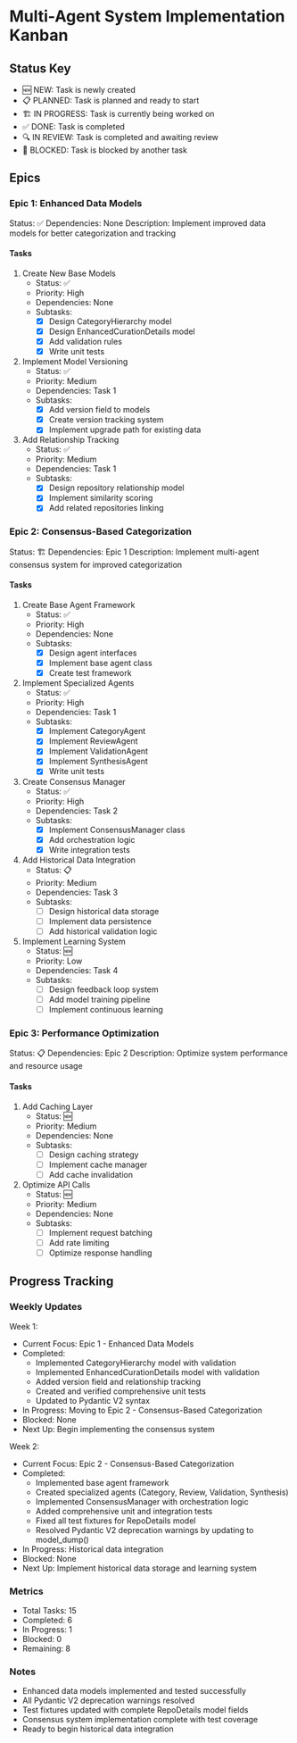 # Multi-Agent System Implementation Kanban

## Status Key
- 🆕 NEW: Task is newly created
- 📋 PLANNED: Task is planned and ready to start
- 🏗️ IN PROGRESS: Task is currently being worked on
- ✅ DONE: Task is completed
- 🔍 IN REVIEW: Task is completed and awaiting review
- 🚫 BLOCKED: Task is blocked by another task

## Epics

### Epic 1: Enhanced Data Models
Status: ✅
Dependencies: None
Description: Implement improved data models for better categorization and tracking

#### Tasks
1. Create New Base Models
   - Status: ✅
   - Priority: High
   - Dependencies: None
   - Subtasks:
     * [x] Design CategoryHierarchy model
     * [x] Design EnhancedCurationDetails model
     * [x] Add validation rules
     * [x] Write unit tests

2. Implement Model Versioning
   - Status: ✅
   - Priority: Medium
   - Dependencies: Task 1
   - Subtasks:
     * [x] Add version field to models
     * [x] Create version tracking system
     * [x] Implement upgrade path for existing data

3. Add Relationship Tracking
   - Status: ✅
   - Priority: Medium
   - Dependencies: Task 1
   - Subtasks:
     * [x] Design repository relationship model
     * [x] Implement similarity scoring
     * [x] Add related repositories linking

### Epic 2: Consensus-Based Categorization
Status: 🏗️
Dependencies: Epic 1
Description: Implement multi-agent consensus system for improved categorization

#### Tasks
1. Create Base Agent Framework
   - Status: ✅
   - Priority: High
   - Dependencies: None
   - Subtasks:
     * [x] Design agent interfaces
     * [x] Implement base agent class
     * [x] Create test framework

2. Implement Specialized Agents
   - Status: ✅
   - Priority: High
   - Dependencies: Task 1
   - Subtasks:
     * [x] Implement CategoryAgent
     * [x] Implement ReviewAgent
     * [x] Implement ValidationAgent
     * [x] Implement SynthesisAgent
     * [x] Write unit tests

3. Create Consensus Manager
   - Status: ✅
   - Priority: High
   - Dependencies: Task 2
   - Subtasks:
     * [x] Implement ConsensusManager class
     * [x] Add orchestration logic
     * [x] Write integration tests

4. Add Historical Data Integration
   - Status: 📋
   - Priority: Medium
   - Dependencies: Task 3
   - Subtasks:
     * [ ] Design historical data storage
     * [ ] Implement data persistence
     * [ ] Add historical validation logic

5. Implement Learning System
   - Status: 🆕
   - Priority: Low
   - Dependencies: Task 4
   - Subtasks:
     * [ ] Design feedback loop system
     * [ ] Add model training pipeline
     * [ ] Implement continuous learning

### Epic 3: Performance Optimization
Status: 📋
Dependencies: Epic 2
Description: Optimize system performance and resource usage

#### Tasks
1. Add Caching Layer
   - Status: 🆕
   - Priority: Medium
   - Dependencies: None
   - Subtasks:
     * [ ] Design caching strategy
     * [ ] Implement cache manager
     * [ ] Add cache invalidation

2. Optimize API Calls
   - Status: 🆕
   - Priority: Medium
   - Dependencies: None
   - Subtasks:
     * [ ] Implement request batching
     * [ ] Add rate limiting
     * [ ] Optimize response handling

## Progress Tracking

### Weekly Updates
Week 1:
- Current Focus: Epic 1 - Enhanced Data Models
- Completed: 
  * Implemented CategoryHierarchy model with validation
  * Implemented EnhancedCurationDetails model with validation
  * Added version field and relationship tracking
  * Created and verified comprehensive unit tests
  * Updated to Pydantic V2 syntax
- In Progress: Moving to Epic 2 - Consensus-Based Categorization
- Blocked: None
- Next Up: Begin implementing the consensus system

Week 2:
- Current Focus: Epic 2 - Consensus-Based Categorization
- Completed:
  * Implemented base agent framework
  * Created specialized agents (Category, Review, Validation, Synthesis)
  * Implemented ConsensusManager with orchestration logic
  * Added comprehensive unit and integration tests
  * Fixed all test fixtures for RepoDetails model
  * Resolved Pydantic V2 deprecation warnings by updating to model_dump()
- In Progress: Historical data integration
- Blocked: None
- Next Up: Implement historical data storage and learning system

### Metrics
- Total Tasks: 15
- Completed: 6
- In Progress: 1
- Blocked: 0
- Remaining: 8

### Notes
- Enhanced data models implemented and tested successfully
- All Pydantic V2 deprecation warnings resolved
- Test fixtures updated with complete RepoDetails model fields
- Consensus system implementation complete with test coverage
- Ready to begin historical data integration
